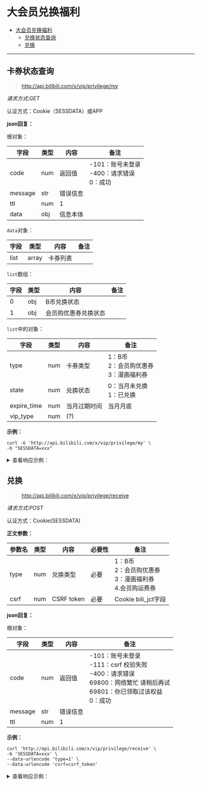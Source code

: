 # 大会员兑换福利

- [大会员兑换福利](#大会员兑换福利)
	- [兑换状态查询](#兑换状态查询)
	- [兑换](#兑换)

---

## 卡券状态查询

> http://api.bilibili.com/x/vip/privilege/my

*请求方式:GET*

认证方式：Cookie（SESSDATA）或APP

**json回复：**

根对象：

| 字段    | 类型 | 内容       | 备注                        |
| ------- | ---- | -------- | --------------------------- |
| code    | num  | 返回值 | -101：账号未登录<br />-400：请求错误<br />0：成功 |
| message | str  | 错误信息 |                             |
| ttl | num | 1 | |
| data    | obj  | 信息本体  |                              |

`data`对象：

| 字段           | 类型 | 内容             | 备注                     |
| ----- | -------|----------------|------ |
| list  | array | 卡券列表 |              |

`list`数组：

| 字段    | 类型 | 内容             | 备注 |
| ----- | -------|-----------------|------ |
| 0    | obj   | B币兑换状态 |              |
| 1    | obj   | 会员购优惠券兑换状态 |      |

`list`中的对象：

|        字段    | 类型  | 内容             | 备注 |
| -------------- | -----|------------------|------ |
| type           | num  | 卡券类型 | 1：B币<br />2：会员购优惠券<br />3：漫画福利券 |
| state        | num  | 兑换状态 | 0：当月未兑换<br />1：已兑换 |
| expire_time    | num  | 当月过期时间 | 当月月底 |
| vip_type | num | (?) |  |


**示例：**

```shell
curl -G 'http://api.bilibili.com/x/vip/privilege/my' \
-b "SESSDATA=xxx"
```

<details>
<summary>查看响应示例：</summary>

```json
{
    "code": 0,
    "message": "0",
    "ttl": 1,
    "data": {
        "list": [
            {
                "type": 1,
                "state": 1,
                "expire_time": 1640966399,
                "vip_type": 2
            },
            {
                "type": 2,
                "state": 1,
                "expire_time": 1640966399,
                "vip_type": 2
            },
            {
                "type": 3,
                "state": 0,
                "expire_time": 1640966399,
                "vip_type": 2
            }
        ]
    }
}
```

</details>


## 兑换
> http://api.bilibili.com/x/vip/privilege/receive

*请求方式:POST*

认证方式：Cookie(SESSDATA)

**正文参数：**

| 参数名     | 类型 | 内容        | 必要性         | 备注                      |
| ---------- | ---- | ---------- | -------- | ---------------------- |
| type       | num  | 兑换类型 | 必要          | 1：B币<br />2：会员购优惠券<br />3：漫画福利券<br />4.会员购运费券 |
| csrf       | num  | CSRF token  | 必要          | Cookie bili_jct字段 |

**json回复：**

根对象：

| 字段    | 类型 | 内容     | 备注                                                         |
| ------- | ---- | -------- | ------------------------------------------------------------ |
| code    | num  | 返回值   | -101：账号未登录<br />-111：csrf 校验失败<br />-400：请求错误<br />69800：网络繁忙 请稍后再试<br />69801：你已领取过该权益<br />0：成功 |
| message | str  | 错误信息 |                                                              |
| ttl     | num  | 1        |                                                              |

**示例：**

```shell
curl 'http://api.bilibili.com/x/vip/privilege/receive' \
-b 'SESSDATA=xxx' \
--data-urlencode 'type=1' \
--data-urlencode 'csrf=csrf_token'
```

<details>
<summary>查看响应示例：</summary>

```json
{
    "code": 0,
    "message": "0",
    "ttl": 1
}
```

</details>
